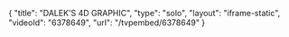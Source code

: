 {
    "title": "DALEK'S 4D GRAPHIC",
    "type": "solo",
    "layout": "iframe-static",
    "videoId": "6378649",
    "url": "\/tvpembed\/6378649"
}